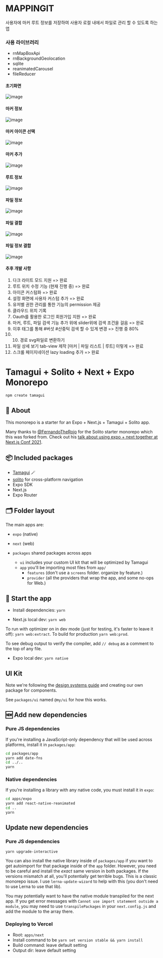 #  MAPPINGIT
 사용자에 마커 루트 정보를 저장하여 사용자 로컬 내에서 파일로 관리 할 수 있도록 하는 앱 

### 사용 라이브러리
- rnMapBoxApi
- rnBackgroundGeolocation
- sqlite
- reanimatedCarousel
- fileReducer

#### 초기화면
![image](https://github.com/user-attachments/assets/bf0f663c-334b-4449-89ca-181ff8ec65f4)

#### 마커 정보
![image](https://github.com/user-attachments/assets/730eb63f-61fe-40ca-8707-fde7465e63af)

#### 마커 아이콘 선택
![image](https://github.com/user-attachments/assets/e687884d-787f-4785-8b85-3a73e29bb37b)

#### 마커 추가
![image](https://github.com/user-attachments/assets/c0153f85-441f-4d3e-8644-dc3206e09017)

#### 루트 정보
![image](https://github.com/user-attachments/assets/2c9f0d6d-e638-47c7-bf52-c3141b9beac2)

#### 파일 정보 
![image](https://github.com/user-attachments/assets/c5fd4533-0190-4ea6-84e7-9a03bc3e7e80)

#### 파일 결합
![image](https://github.com/user-attachments/assets/80efb183-588a-4b9a-b8d9-b435885dfaad)

#### 파일 정보 결합
![image](https://github.com/user-attachments/assets/bb70f8f8-2ae7-46d5-9737-0ef54a5b48f8)

#### 추후 개발 사항
1. 다크 라이트 모드 지원 => 완료
2. 루트 위치 수정 기능 (현재 진행 중) => 완료
3. 아이콘 커스텀화 => 완료
4. 설정 화면에 사용자 커스텀 추가 => 완료
5. 유저별 권한 관리를 통한 기능의 permission 제공 
6. 클라우드 위치 기록
7. Oauth를 활용한 로그인 회원가입 지원 => 완료
8. 마커, 루트, 파일 검색 기능 추가 위에 slider위에 검색 조건을 걸음 => 완료
9. 이후 태그를 통해 #버섯 #산중턱 검색 할 수 있게 변경 => 진행 중 80%
10. 10. 경로 svg파일로 변환하기 
11. 파일 상세 보기 tab-view 제작  [마커 | 파일 리스트 | 루트] 이렇게 => 완료
12. 스크롤 페이지네이션 lazy loading 추가 => 완료

# Tamagui + Solito + Next + Expo Monorepo

```sh
npm create tamagui
```

## 🔦 About

This monorepo is a starter for an Expo + Next.js + Tamagui + Solito app.

Many thanks to [@FernandoTheRojo](https://twitter.com/fernandotherojo) for the Solito starter monorepo which this was forked from. Check out his [talk about using expo + next together at Next.js Conf 2021](https://www.youtube.com/watch?v=0lnbdRweJtA).

## 📦 Included packages

- [Tamagui](https://tamagui.dev) 🪄
- [solito](https://solito.dev) for cross-platform navigation
- Expo SDK
- Next.js
- Expo Router

## 🗂 Folder layout

The main apps are:

- `expo` (native)
- `next` (web)

- `packages` shared packages across apps
  - `ui` includes your custom UI kit that will be optimized by Tamagui
  - `app` you'll be importing most files from `app/`
    - `features` (don't use a `screens` folder. organize by feature.)
    - `provider` (all the providers that wrap the app, and some no-ops for Web.)

## 🏁 Start the app

- Install dependencies: `yarn`

- Next.js local dev: `yarn web`

To run with optimizer on in dev mode (just for testing, it's faster to leave it off): `yarn web:extract`. To build for production `yarn web:prod`.

To see debug output to verify the compiler, add `// debug` as a comment to the top of any file.

- Expo local dev: `yarn native`

## UI Kit

Note we're following the [design systems guide](https://tamagui.dev/docs/guides/design-systems) and creating our own package for components.

See `packages/ui` named `@my/ui` for how this works.

## 🆕 Add new dependencies

### Pure JS dependencies

If you're installing a JavaScript-only dependency that will be used across platforms, install it in `packages/app`:

```sh
cd packages/app
yarn add date-fns
cd ../..
yarn
```

### Native dependencies

If you're installing a library with any native code, you must install it in `expo`:

```sh
cd apps/expo
yarn add react-native-reanimated
cd ..
yarn
```

## Update new dependencies

### Pure JS dependencies

```sh
yarn upgrade-interactive
```

You can also install the native library inside of `packages/app` if you want to get autoimport for that package inside of the `app` folder. However, you need to be careful and install the _exact_ same version in both packages. If the versions mismatch at all, you'll potentially get terrible bugs. This is a classic monorepo issue. I use `lerna-update-wizard` to help with this (you don't need to use Lerna to use that lib).

You may potentially want to have the native module transpiled for the next app. If you get error messages with `Cannot use import statement outside a module`, you may need to use `transpilePackages` in your `next.config.js` and add the module to the array there.

### Deploying to Vercel

- Root: `apps/next`
- Install command to be `yarn set version stable && yarn install`
- Build command: leave default setting
- Output dir: leave default setting
